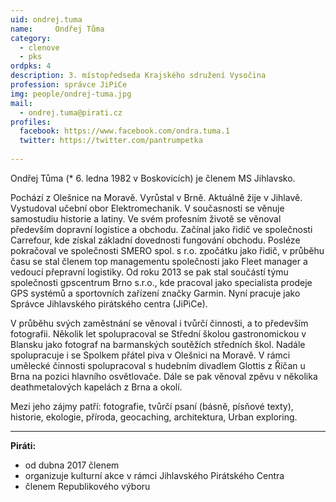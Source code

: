 ```yaml
---
uid: ondrej.tuma
name:     Ondřej Tůma
category:
  - clenove
  - pks
ordpks: 4
description: 3. místopředseda Krajského sdružení Vysočina
profession: správce JiPiCe
img: people/ondrej-tuma.jpg
mail:
  - ondrej.tuma@pirati.cz
profiles:
  facebook: https://www.facebook.com/ondra.tuma.1
  twitter: https://twitter.com/pantrumpetka
  
---
```


Ondřej Tůma (* 6. ledna 1982 v Boskovicích) je členem MS Jihlavsko.

Pochází z Olešnice na Moravě. Vyrůstal v Brně. Aktuálně žije v Jihlavě. Vystudoval učební obor 
Elektromechanik. V současnosti se věnuje samostudiu historie a latiny. Ve svém profesním životě se 
věnoval především dopravní logistice a obchodu. Začínal jako řidič ve společnosti Carrefour, kde získal 
základní dovednosti fungování obchodu. Posléze pokračoval ve společnosti SMERO spol. s r.o. zpočátku 
jako řidič, v průběhu času se stal členem top managementu společnosti jako Fleet manager a vedoucí 
přepravní logistiky. Od roku 2013 se pak stal součástí týmu společnosti gpscentrum Brno s.r.o., kde 
pracoval jako specialista prodeje GPS systémů a sportovních zařízení značky Garmin. Nyní pracuje jako 
Správce Jihlavského pirátského centra (JiPiCe).

V průběhu svých zaměstnání se věnoval i tvůrčí činnosti, a to především fotografii. Několik let 
spolupracoval se Střední školou gastronomickou v Blansku jako fotograf na barmanských soutěžích 
středních škol. Nadále spolupracuje i se Spolkem přátel piva v Olešnici na Moravě. V rámci umělecké 
činnosti spolupracoval s hudebním divadlem Glottis z Říčan u Brna na pozici hlavního osvětlovače. Dále se 
pak věnoval zpěvu v několika deathmetalových kapelách z Brna a okolí.

Mezi jeho zájmy patří: fotografie, tvůrčí psaní (básně, písňové texty), historie, ekologie, příroda, geocaching, architektura, Urban exploring.

---

**Piráti:**
* od dubna 2017 členem
* organizuje kulturní akce v rámci Jihlavského Pirátského Centra
* členem Republikového výboru

